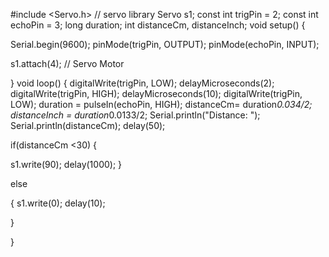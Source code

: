 #include <Servo.h> // servo library
Servo s1;
const int trigPin = 2;
const int echoPin = 3;
long duration;
int distanceCm, distanceInch;
void setup()
{

Serial.begin(9600); 
pinMode(trigPin, OUTPUT);
pinMode(echoPin, INPUT);

s1.attach(4);   // Servo Motor



}
void loop() 
{
digitalWrite(trigPin, LOW);
delayMicroseconds(2);
digitalWrite(trigPin, HIGH);
delayMicroseconds(10);
digitalWrite(trigPin, LOW);
duration = pulseIn(echoPin, HIGH);
distanceCm= duration*0.034/2;
distanceInch = duration*0.0133/2;
Serial.println("Distance: ");
Serial.println(distanceCm);
delay(50);

if(distanceCm <30)
{

 s1.write(90);
 delay(1000);
}

else

{
   s1.write(0);
    delay(10);

 
}

}

